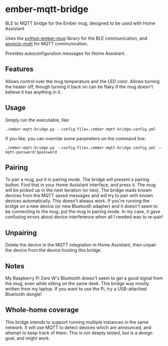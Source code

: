 # ember-mqtt-bridge
BLE to MQTT bridge for the Ember mug, designed to be used with Home Assistant

Uses the [python-ember-mug](https://pypi.org/project/python-ember-mug/) library
for the BLE communication, and [asyncio-mqtt](https://pypi.org/project/asyncio-mqtt/)
for MQTT communication.

Provides autoconfiguration messages for Home Assistant.

## Features

Allows control over the mug temperature and the LED color. Allows turning the heater off,
though turning it back on can be flaky if the mug doesn't believe it has anything in it.

## Usage

Simply run the executable, like:

`./ember-mqtt-bridge.py --config-file=./ember-mqtt-bridge-config.yml`

If you like, you can override some parameters on the command line:

`./ember-mqtt-bridge.py --config-file=./ember-mqtt-bridge.config.yml --mqtt-password:$password`

## Pairing

To pair a mug, put it in pairing mode. The bridge will present a pairing button. Find that in
your Home Assistant interface, and press it. The mug will be picked up in the next iteration (or two).
The bridge reads known devices from the MQTT saved messages and will try to pair with known devices automatically. This doesn't always work. If you're running the bridge on a new device (or new Bluetooth adapter) and it doesn't seem to be connecting to the mug, put the mug in pairing mode. In my case, it gave confusing errors about device interference when all I needed was to re-pair!

## Unpairing

Delete the device in the MQTT integration in Home Assistant, then unpair the device from the device hosting this bridge.

## Notes

My Raspberry Pi Zero W's Bluetooth doesn't seem to get a good signal from the mug, even while
sitting on the same desk. This bridge was mostly written from my laptop.
If you want to use the Pi, try a USB-attached Bluetooth dongle!

## Whole-home coverage

This bridge intends to support running multiple instances in the same network.
It will use MQTT to detect devices which are announced, and attempt to keep
track of them. This is not deeply tested, but is a design goal, and might work.
